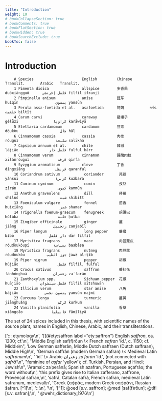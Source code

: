 ```yaml
---
title: "Introduction"
weight: 10
# bookCollapseSection: true
# bookComments: true
# bookFlatSection: true
# bookHidden: true
# bookSearchExclude: true
bookToc: false
---
```


# Introduction

<!-- {{< image src="images/kohler/allspice_kohler_min.png" alt="Illustration." >}} -->
<!-- does not work -->

        # Species                      English         Chinese         Translit.       Arabic   Translit.
        1 Pimenta dioica               allspice        多香果          duōxiāngguǒ      فلفل إفرنجي filfil ifranjī
        2 Pimpinella anisum            anise           茴芹            huíqín                 ينسون yansūn
        3 Ferula assa-foetida et al.   asafoetida      阿魏            wèi                   حلتیت ḥiltīt
        4 Carum carvi                  caraway         葛縷子          gělǚzi                كراويا karāwiyā
        5 Elettaria cardamomum         cardamom        荳蔻            dòukòu                   هال hāl
        6 Cinnamomum cassia            cassia          肉桂            ròuguì                 سليخة salīkha
        7 Capsicum annuum et al.       chile           辣椒            làjiāo              فلفل حار fulful hārr
        8 Cinnamomum verum             cinnamon        錫蘭肉桂        xīlánròuguì             قرفة qirfa
        9 Syzygium aromaticum          clove           丁香            dīngxiāng              قرنفل qaranful
        10 Coriandrum sativum           coriander       芫荽            yánsui                 كزبرة kuzbara
        11 Cuminum cyminum              cumin           孜然            zīrán                   كمون kammūn
        12 Anethum graveolens           dill            蒔蘿            shíluó                   شبت shibitt
        13 Foeniculum vulgare           fennel          茴香            huíxiāng                 شمر shamar
        14 Trigonella foenum-graecum    fenugreek       胡蘆巴          húlúbā                  حلبة ḥulba
        15 Zingiber officinale          ginger          薑              jiāng                 زنجبيل zanjabīl
        16 Piper longum                 long pepper     蓽撥            bìbō                دار فلفل dār filfil
        17 Myristica fragrans           mace            肉荳蔻皮        ròudòukòupí           بسباسة basbāsa
        18 Myristica fragrans           nutmeg          肉荳蔻          ròudòukòu          جوز الطيب jawz al-ṭīb
        19 Piper nigrum                 pepper          胡椒            hújiāo                  فلفل filfil, fulful
        20 Crocus sativus               saffron         番紅花          fānhónghuā            زعفران zaʿfarān
        21 Zanthoxylum spp.             Sichuan pepper  花椒            huājiāo         فلفل سيتشوان filfil sītshuwān
        22 Illicium verum               star anise      八角            bājiǎo            ينسون نجمي yansūn najmī
        23 Curcuma longa                turmeric        薑黃            jiānghuáng              كركم kurkum
        24 Vanilla planifolia           vanilla         香草            xiāngcǎo             فانيليا fānīliyā

The set of 24 spices included in this thesis, with scientific names of the source plant, names in English, Chinese, Arabic, and their transliterations.

['::: etymology\n',
 '[]{#ety:saffron label="ety:saffron"} English *saffron*, ca. 1200; cf.\n',
 "Middle English saf(f)rǒun \\< French *safran* 'id.', c. 1150; cf. Middle\n",
 'Low German safferân, Middle Dutch saffraen (Dutch saffraan), Middle High\n',
 'German saffrân (modern German safran) \\< Medieval Latin *saffrānum*\n',
 "'id.' \\< Arabic زعفران *zaʿfarān* 'id.', (not connected with *ṣafrā'*\n",
 "feminine of *aṣfar* 'yellow'); cf. Turkish, Persian, and Hindi; Jewish\n",
 'Aramaic zaʿperānā; Spanish azafran, Portuguese açafrão; the word without\n',
 'this prefix gives rise to Italian zafferano, zaffrone, Provençal safran,\n',
 'safrá, Catalan safrá, French safran, medieval Latin safranum, medieval\n',
 'Greek ζαϕρᾶς, modern Greek σαϕράνι, Russian šafran. [^1]\n',
 ':::\n',
 '\n',
 '[^1]: @oed [s.v. saffron]; @med [saf(f)rǒun]; @tlfi [s.v. safran];\n',
 '    @wehr_dictionary_1976\n']